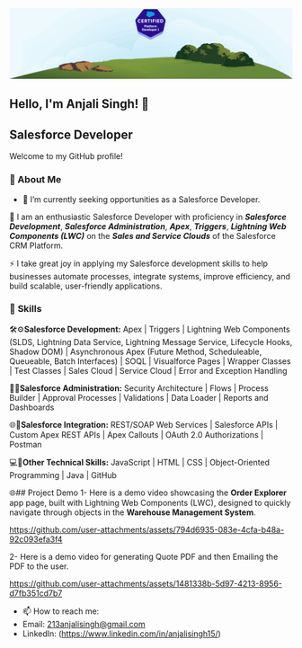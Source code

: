 ![Banner](https://github.com/AnjliS/Salesforce-Certificates/blob/main/LinkedIn%20banner%20salesforce.png)


## Hello, I'm Anjali Singh! 👋
## Salesforce Developer

Welcome to my GitHub profile!

### 🌟 About Me
- 🔭 I’m currently seeking opportunities as a Salesforce Developer.

🌟 I am an enthusiastic Salesforce Developer with proficiency in ***Salesforce Development***, ***Salesforce Administration***, ***Apex***, ***Triggers***, ***Lightning Web Components (LWC)*** on the ***Sales and Service Clouds*** of the Salesforce CRM Platform.

⚡ I take great joy in applying my Salesforce development skills to help businesses automate processes, integrate systems, improve efficiency, and build scalable, user-friendly applications.



### 🎯 **Skills**

🛠️⚙️**Salesforce Development:**
Apex | Triggers | Lightning Web Components (SLDS, Lightning Data Service, Lightning Message Service, Lifecycle Hooks, Shadow DOM) | Asynchronous Apex (Future Method, Scheduleable, Queueable, Batch Interfaces) | SOQL | Visualforce Pages | Wrapper Classes | Test Classes | Sales Cloud | Service Cloud | Error and Exception Handling

🔐✅**Salesforce Administration:**
Security Architecture | Flows | Process Builder | Approval Processes | Validations | Data Loader | Reports and Dashboards

🌐🔑**Salesforce Integration:**
REST/SOAP Web Services | Salesforce APIs | Custom Apex REST APIs | Apex Callouts | OAuth 2.0 Authorizations | Postman

💻🌟**Other Technical Skills:**
JavaScript | HTML | CSS | Object-Oriented Programming | Java | GitHub



🌐## Project Demo
1- Here is a demo video showcasing the **Order Explorer** app page, built with Lightning Web Components (LWC), designed to quickly navigate through objects in the **Warehouse Management System**.

https://github.com/user-attachments/assets/794d6935-083e-4cfa-b48a-92c093efa3f4

2- Here is a demo video for generating Quote PDF and then Emailing the PDF to the user.

https://github.com/user-attachments/assets/1481338b-5d97-4213-8956-d7fb351cd7b7


- 📫 How to reach me:
- Email: [213anjalisingh@gmail.com](mailto:213anjalisingh@gmail.com)
- LinkedIn: (https://www.linkedin.com/in/anjalisingh15/)




<!-- 
- 💬 
- 😄   🔭 
![Profile views](https://gpvc.arturio.dev/AnjliS)
-->

